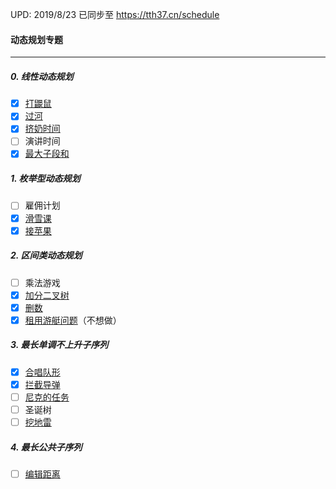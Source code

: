 UPD: 2019/8/23
已同步至 https://tth37.cn/schedule

#### 动态规划专题

-----

##### 0. 线性动态规划

- [x] [打鼹鼠](https://www.luogu.org/problem/P2285)
- [x] [过河](https://www.luogu.org/problem/P1052)
- [x] [挤奶时间](https://www.luogu.org/problem/P2889)
- [ ] 演讲时间
- [x] [最大子段和](https://www.luogu.org/problem/P1115)

##### 1. 枚举型动态规划

- [ ] 雇佣计划
- [x] [滑雪课](https://www.luogu.org/problem/P2948)
- [x] [接苹果](https://www.luogu.org/problem/P2690)

##### 2. 区间类动态规划

- [ ] 乘法游戏
- [x] [加分二叉树](https://www.luogu.org/problem/P1040)
- [x] [删数](https://www.luogu.org/problem/P2426)
- [x] [租用游艇问题](https://www.luogu.org/problem/P1359)（不想做）

##### 3. 最长单调不上升子序列

- [x] [合唱队形](https://www.luogu.org/problem/P1091)
- [x] [拦截导弹](https://www.luogu.org/problem/P1020)
- [ ] [尼克的任务](https://www.luogu.org/problem/P1280)
- [ ] 圣诞树
- [ ] [挖地雷](https://www.luogu.org/problem/P2196)

##### 4. 最长公共子序列

- [ ] [编辑距离](https://www.luogu.org/problem/P2758)
<!--stackedit_data:
eyJoaXN0b3J5IjpbMjU0Njg4MDA0XX0=
-->
